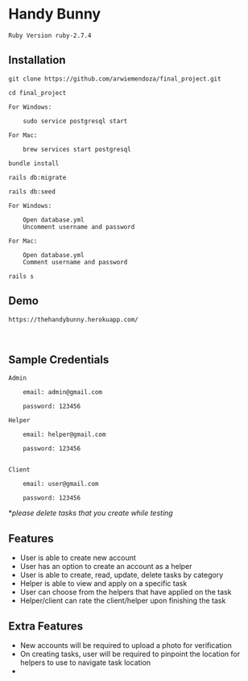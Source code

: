 # Handy Bunny

    Ruby Version ruby-2.7.4

## Installation

```
git clone https://github.com/arwiemendoza/final_project.git
```

```
cd final_project
```

```
For Windows:

    sudo service postgresql start
```

```
For Mac:

    brew services start postgresql
```

```
bundle install
```

```
rails db:migrate
```

```
rails db:seed
```

```
For Windows:

    Open database.yml
    Uncomment username and password
```

```
For Mac:

    Open database.yml
    Comment username and password
```

```
rails s
```

## Demo

    https://thehandybunny.herokuapp.com/

<br/>

## Sample Credentials

    Admin

        email: admin@gmail.com

        password: 123456

    Helper

        email: helper@gmail.com

        password: 123456


    Client

        email: user@gmail.com

        password: 123456

\*_please delete tasks that you create while testing_

## Features

-   User is able to create new account
-   User has an option to create an account as a helper
-   User is able to create, read, update, delete tasks by category
-   Helper is able to view and apply on a specific task
-   User can choose from the helpers that have applied on the task
-   Helper/client can rate the client/helper upon finishing the task

## Extra Features

-   New accounts will be required to upload a photo for verification
-   On creating tasks, user will be required to pinpoint the location for helpers to use to navigate task location
-
